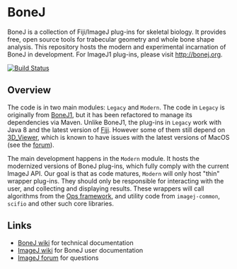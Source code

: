 # BoneJ
BoneJ is a collection of Fiji/ImageJ plug-ins for skeletal biology. It provides free, open source tools for trabecular geometry and whole bone shape analysis. This repository hosts the modern and experimental incarnation of BoneJ in development. For ImageJ1 plug-ins, please visit http://bonej.org.

[![Build Status](https://travis-ci.org/bonej-org/BoneJ2.svg?branch=master)](https://travis-ci.org/bonej-org/BoneJ2)

## Overview
The code is in two main modules: `Legacy` and `Modern`. The code in `Legacy` is originally from [BoneJ1](http://bonej.org), but it has been refactored to manage its dependencies via Maven. Unlike BoneJ1, the plug-ins in `Legacy` work with Java 8 and the latest version of [Fiji](http://imagej.net/Fiji). However some of them still depend on [3D_Viewer](https://github.com/fiji/3D_Viewer), which is known to have issues with the latest versions of MacOS (see the [forum](https://forum.image.sc)). 

The main development happens in the `Modern` module. It hosts the modernized versions of BoneJ plug-ins, which fully comply with the current ImageJ API. Our goal is that as code matures, `Modern` will only host "thin" wrapper plug-ins. They should only be responsible for interacting with the user, and collecting and displaying results. These wrappers will call algorithms from the [Ops framework](http://imagej.net/ImageJ_Ops), and utility code from `imagej-common`, `scifio` and other such core libraries.

## Links
* [BoneJ wiki](https://github.com/bonej-org/BoneJ2/wiki) for technical documentation
* [ImageJ wiki](http://imagej.net/BoneJ#Experimental_release) for BoneJ user documentation
* [ImageJ forum](https://forum.image.sc/tags/bonej) for questions
